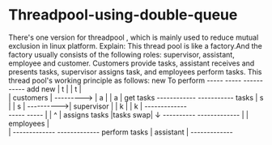 # Threadpool-using-double-queue
There's one version for threadpool , which is mainly used to reduce mutual exclusion in linux platform.
Explain:
This thread pool is like a factory.And the factory usually consists of the following roles: supervisor, assistant, employee and customer.
Customers provide tasks, assistant receives and presents tasks, supervisor assigns task, and employees perform tasks.
This thread pool's working principle as follows:
                           new     To perform
                          -----      -----
 -----------     add new |  t  |    |  t  |   
| customers | ---------> |  a  |    |  a  |  get tasks  ------------
 -----------      tasks  |  s  |    |  s  | ---------->| supervisor |
                         |  k  |    |  k  |             -------------       
                          -----      -----                   |
                            |          ^                     | assigns tasks
                            |tasks swap|                     ↓
                             ----------                -------------
                                 |                    |  employees  |  
				 |                     -------------
                           -------------               perform tasks
                          |  assistant  |
                           -------------													   
